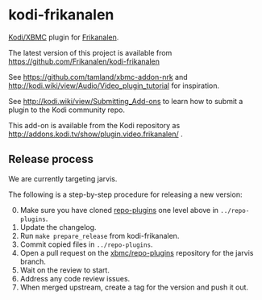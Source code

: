 kodi-frikanalen
===============

[Kodi/XBMC](https://kodi.tv/) plugin for
[Frikanalen](http://www.frikanalen.no/).

The latest version of this project is available from
https://github.com/Frikanalen/kodi-frikanalen

See https://github.com/tamland/xbmc-addon-nrk and
http://kodi.wiki/view/Audio/Video_plugin_tutorial for inspiration.

See http://kodi.wiki/view/Submitting_Add-ons to learn how to submit a
plugin to the Kodi community repo.

This add-on is available from the Kodi repository as
http://addons.kodi.tv/show/plugin.video.frikanalen/ .

Release process
----------------

We are currently targeting jarvis.

The following is a step-by-step procedure for releasing a new version:

0. Make sure you have cloned
   [repo-plugins](https://github.com/Frikanalen/repo-plugins) one level above in
   `../repo-plugins`.
0. Update the changelog.
0. Run `make prepare_release` from kodi-frikanalen.
0. Commit copied files in `../repo-plugins`.
0. Open a pull request on the
   [xbmc/repo-plugins](https://github.com/xbmc/repo-plugins) repository for the
   jarvis branch.
0. Wait on the review to start.
0. Address any code review issues.
0. When merged upstream, create a tag for the version and push it out.
